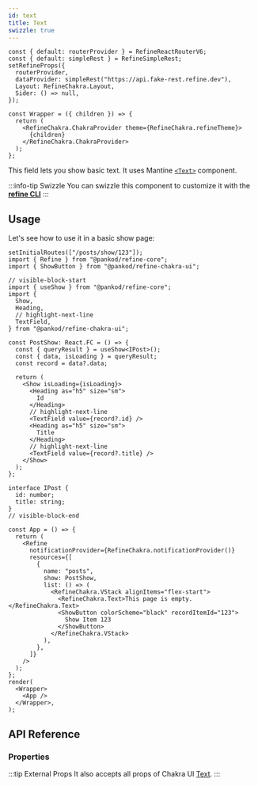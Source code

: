 ```yaml
---
id: text
title: Text
swizzle: true
---
```


```tsx live shared
const { default: routerProvider } = RefineReactRouterV6;
const { default: simpleRest } = RefineSimpleRest;
setRefineProps({
  routerProvider,
  dataProvider: simpleRest("https://api.fake-rest.refine.dev"),
  Layout: RefineChakra.Layout,
  Sider: () => null,
});

const Wrapper = ({ children }) => {
  return (
    <RefineChakra.ChakraProvider theme={RefineChakra.refineTheme}>
      {children}
    </RefineChakra.ChakraProvider>
  );
};
```

This field lets you show basic text. It uses Mantine [`<Text>`](https://chakra-ui.com/docs/components/text/usage) component.

:::info-tip Swizzle
You can swizzle this component to customize it with the [**refine CLI**](/docs/3.xx.xx/packages/documentation/cli)
:::

## Usage

Let's see how to use it in a basic show page:

```tsx live url=http://localhost:3000/posts/show/123 previewHeight=420px hideCode
setInitialRoutes(["/posts/show/123"]);
import { Refine } from "@pankod/refine-core";
import { ShowButton } from "@pankod/refine-chakra-ui";

// visible-block-start
import { useShow } from "@pankod/refine-core";
import {
  Show,
  Heading,
  // highlight-next-line
  TextField,
} from "@pankod/refine-chakra-ui";

const PostShow: React.FC = () => {
  const { queryResult } = useShow<IPost>();
  const { data, isLoading } = queryResult;
  const record = data?.data;

  return (
    <Show isLoading={isLoading}>
      <Heading as="h5" size="sm">
        Id
      </Heading>
      // highlight-next-line
      <TextField value={record?.id} />
      <Heading as="h5" size="sm">
        Title
      </Heading>
      // highlight-next-line
      <TextField value={record?.title} />
    </Show>
  );
};

interface IPost {
  id: number;
  title: string;
}
// visible-block-end

const App = () => {
  return (
    <Refine
      notificationProvider={RefineChakra.notificationProvider()}
      resources={[
        {
          name: "posts",
          show: PostShow,
          list: () => (
            <RefineChakra.VStack alignItems="flex-start">
              <RefineChakra.Text>This page is empty.</RefineChakra.Text>
              <ShowButton colorScheme="black" recordItemId="123">
                Show Item 123
              </ShowButton>
            </RefineChakra.VStack>
          ),
        },
      ]}
    />
  );
};
render(
  <Wrapper>
    <App />
  </Wrapper>,
);
```

## API Reference

### Properties

<PropsTable module="@pankod/refine-chakra-ui/TextField" />

:::tip External Props
It also accepts all props of Chakra UI [Text](https://chakra-ui.com/docs/components/text/usage).
:::
